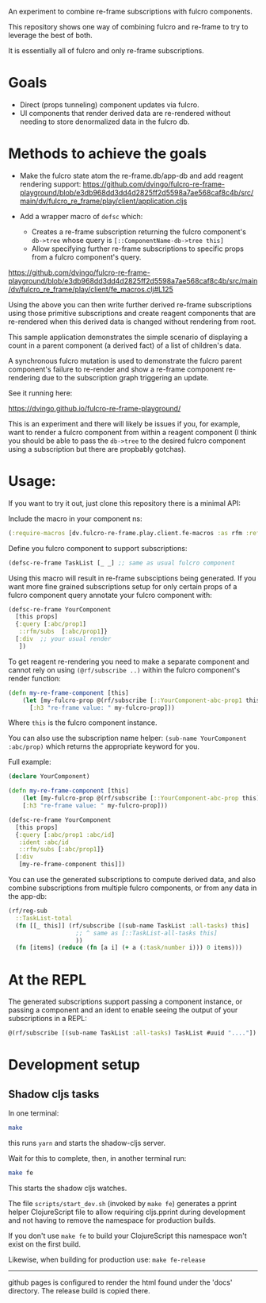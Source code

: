An experiment to combine re-frame subscriptions with fulcro components.


This repository shows one way of combining fulcro and re-frame to try to leverage the best of both.

It is essentially all of fulcro and only re-frame subscriptions.

# Goals

- Direct (props tunneling) component updates via fulcro.
- UI components that render derived data are re-rendered without needing to store denormalized data in the fulcro db.

# Methods to achieve the goals

- Make the fulcro state atom the re-frame.db/app-db and add reagent rendering support:
  https://github.com/dvingo/fulcro-re-frame-playground/blob/e3db968dd3dd4d2825ff2d5598a7ae568caf8c4b/src/main/dv/fulcro_re_frame/play/client/application.cljs

- Add a wrapper macro of `defsc` which:
  - Creates a re-frame subscription returning the fulcro component's `db->tree` whose query is `[::ComponentName-db->tree this]`
  - Allow specifying further re-frame subscriptions to specific props from a fulcro component's query.
    
https://github.com/dvingo/fulcro-re-frame-playground/blob/e3db968dd3dd4d2825ff2d5598a7ae568caf8c4b/src/main/dv/fulcro_re_frame/play/client/fe_macros.clj#L125
    
Using the above you can then write further derived re-frame subscriptions using those primitive subscriptions and 
create reagent components that are re-rendered when this derived data is changed without rendering from root.

This sample application demonstrates the simple scenario of displaying a count in a parent component (a derived fact) 
of a list of children's data.

A synchronous fulcro mutation is used to demonstrate the fulcro parent component's failure to re-render and show a re-frame
component re-rendering due to the subscription graph triggering an update.

See it running here:

https://dvingo.github.io/fulcro-re-frame-playground/

This is an experiment and there will likely be issues if you, for example, want to render a fulcro component from within
a reagent component (I think you should be able to pass the `db->tree` to the desired fulcro component using a subscription
but there are propbably gotchas).

# Usage:

If you want to try it out, just clone this repository there is a minimal API:

Include the macro in your component ns:
```clojure
(:require-macros [dv.fulcro-re-frame.play.client.fe-macros :as rfm :refer [defsc-re-frame]])
```

Define you fulcro component to support subscriptions:

```clojure
(defsc-re-frame TaskList [_ _] ;; same as usual fulcro component
```
Using this macro will result in re-frame subsciptions being generated.
If you want more fine grained subscriptions setup for only certain props of a fulcro component query annotate your fulcro component with:

```clojure
(defsc-re-frame YourComponent 
  [this props]
  {:query [:abc/prop1]
   ::rfm/subs  [:abc/prop1]}
  [:div  ;; your usual render
   ])
```

To get reagent re-rendering you need to make a separate component and cannot rely on using `(@rf/subscribe ..)` within the fulcro
component's render function:

```clojure 
(defn my-re-frame-component [this]
    (let [my-fulcro-prop @(rf/subscribe [::YourComponent-abc-prop1 this])]
      [:h3 "re-frame value: " my-fulcro-prop]))
```

Where `this` is the fulcro component instance.

You can also use the subscription name helper: `(sub-name YourComponent :abc/prop)` which returns the appropriate keyword for you.

Full example:

```clojure
(declare YourComponent)

(defn my-re-frame-component [this]
    (let [my-fulcro-prop @(rf/subscribe [::YourComponent-abc-prop this])]
    [:h3 "re-frame value: " my-fulcro-prop]))

(defsc-re-frame YourComponent
  [this props]
  {:query [:abc/prop1 :abc/id]
   :ident :abc/id
   ::rfm/subs [:abc/prop1]}
  [:div
   [my-re-frame-component this]])
```

You can use the generated subscriptions to compute derived data, and also combine subscriptions from multiple fulcro components,
or from any data in the app-db:

```clojure
(rf/reg-sub
  ::TaskList-total
  (fn [[_ this]] (rf/subscribe [(sub-name TaskList :all-tasks) this]
                   ;; ^ same as [::TaskList-all-tasks this]
                   ))
  (fn [items] (reduce (fn [a i] (+ a (:task/number i))) 0 items)))
```

# At the REPL

The generated subscriptions support passing a component instance, or passing a component and an ident to enable
seeing the output of your subscriptions in a REPL:

```clojure 
@(rf/subscribe [(sub-name TaskList :all-tasks) TaskList #uuid "...."])
```

# Development setup

## Shadow cljs tasks

In one terminal:

```bash
make
```
this runs `yarn` and starts the shadow-cljs server.

Wait for this to complete, then, in another terminal run:

```bash
make fe
```

This starts the shadow cljs watches.

The file `scripts/start_dev.sh` (invoked by `make fe`) generates a pprint helper ClojureScript file to
allow requiring cljs.pprint during development and not having to remove the namespace for production builds.

If you don't use `make fe` to build your ClojureScript this namespace won't exist on the first build.

Likewise, when building for production use: `make fe-release`


----

github pages is configured to render the html found under the 'docs' directory. The release build is copied there.
